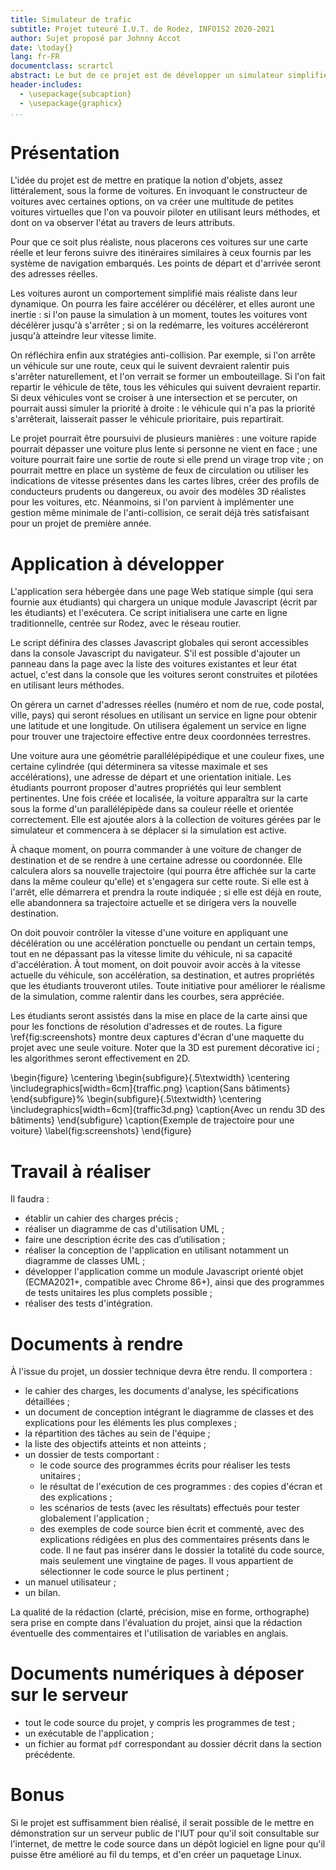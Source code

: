 ```yaml
---
title: Simulateur de trafic
subtitle: Projet tuteuré I.U.T. de Rodez, INFO1S2 2020-2021
author: Sujet proposé par Johnny Accot
date: \today{}
lang: fr-FR
documentclass: scrartcl
abstract: Le but de ce projet est de développer un simulateur simplifié de trafic automobile. Il s'agit d'un projet orienté Web, en « javascript orienté objets », avec un soupçon de 3D. Il offre une initiation à la cartographie, à la simulation « temps réel » et à la programmation asynchrone, et pourrait intéresser les étudiants qui envisagent une carrière dans le développement d'applications Web/mobiles ou cartographiques, ou de jeux vidéos. Il est adapté à un groupe de 3 à 5 étudiants curieux et motivés dont au moins un aurait une petite expérience de javascript ou de python, ou qui auraient un fort désir d'apprendre des technologies Web modernes.
header-includes:
  - \usepackage{subcaption}
  - \usepackage{graphicx}
...
```


# Présentation

L'idée du projet est de mettre en pratique la notion d'objets, assez littéralement, sous la forme de voitures. En invoquant le constructeur de voitures avec certaines options, on va créer une multitude de petites voitures virtuelles que l'on va pouvoir piloter en utilisant leurs méthodes, et dont on va observer l'état au travers de leurs attributs.

Pour que ce soit plus réaliste, nous placerons ces voitures sur une carte réelle et leur ferons suivre des itinéraires similaires à ceux fournis par les système de navigation embarqués. Les points de départ et d'arrivée seront des adresses réelles.

Les voitures auront un comportement simplifié mais réaliste dans leur dynamique. On pourra les faire accélérer ou décélérer, et elles auront une inertie : si l'on pause la simulation à un moment, toutes les voitures vont décélérer jusqu'à s'arrêter ; si on la redémarre, les voitures accéléreront jusqu'à atteindre leur vitesse limite.

On réfléchira enfin aux stratégies anti-collision. Par exemple, si l'on arrête un véhicule sur une route, ceux qui le suivent devraient ralentir puis s'arrêter naturellement, et l'on verrait se former un embouteillage. Si l'on fait repartir le véhicule de tête, tous les véhicules qui suivent devraient repartir. Si deux véhicules vont se croiser à une intersection et se percuter, on pourrait aussi simuler la priorité à droite : le véhicule qui n'a pas la priorité s'arrêterait, laisserait passer le véhicule prioritaire, puis repartirait.

Le projet pourrait être poursuivi de plusieurs manières : une voiture rapide pourrait dépasser une voiture plus lente si personne ne vient en face ; une voiture pourrait faire une sortie de route si elle prend un virage trop vite ; on pourrait mettre en place un système de feux de circulation ou utiliser les indications de vitesse présentes dans les cartes libres, créer des profils de conducteurs prudents ou dangereux, ou avoir des modèles 3D réalistes pour les voitures, etc. Néanmoins, si l'on parvient à implémenter une gestion même minimale de l'anti-collision, ce serait déjà très satisfaisant pour un projet de première année.

# Application à développer

L'application sera hébergée dans une page Web statique simple (qui sera fournie aux étudiants) qui chargera un unique module Javascript (écrit par les étudiants) et l'exécutera. Ce script initialisera une carte en ligne traditionnelle, centrée sur Rodez, avec le réseau routier.

Le script définira des classes Javascript globales qui seront accessibles dans la console Javascript du navigateur. S'il est possible d'ajouter un panneau dans la page avec la liste des voitures existantes et leur état actuel, c'est dans la console que les voitures seront construites et pilotées en utilisant leurs méthodes.

On gérera un carnet d'adresses réelles (numéro et nom de rue, code postal, ville, pays) qui seront résolues en utilisant un service en ligne pour obtenir une latitude et une longitude. On utilisera également un service en ligne pour trouver une trajectoire effective entre deux coordonnées terrestres.

Une voiture aura une géométrie parallélépipédique et une couleur fixes, une certaine cylindrée (qui déterminera sa vitesse maximale et ses accélérations), une adresse de départ et une orientation initiale. Les étudiants pourront proposer d'autres propriétés qui leur semblent pertinentes. Une fois créée et localisée, la voiture apparaîtra sur la carte sous la forme d'un parallélépipède dans sa couleur réelle et orientée correctement. Elle est ajoutée alors à la collection de voitures gérées par le simulateur et commencera à se déplacer si la simulation est active.

À chaque moment, on pourra commander à une voiture de changer de destination et de se rendre à une certaine adresse ou coordonnée. Elle calculera alors sa nouvelle trajectoire (qui pourra être affichée sur la carte dans la même couleur qu'elle) et s'engagera sur cette route. Si elle est à l'arrêt, elle démarrera et prendra la route indiquée ; si elle est déjà en route, elle abandonnera sa trajectoire actuelle et se dirigera vers la nouvelle destination.

On doit pouvoir contrôler la vitesse d'une voiture en appliquant une décélération ou une accélération ponctuelle ou pendant un certain temps, tout en ne dépassant pas la vitesse limite du véhicule, ni sa capacité d'accélération. À tout moment, on doit pouvoir avoir accès à la vitesse actuelle du véhicule, son accélération, sa destination, et autres propriétés que les étudiants trouveront utiles. Toute initiative pour améliorer le réalisme de la simulation, comme ralentir dans les courbes, sera appréciée.

Les étudiants seront assistés dans la mise en place de la carte ainsi que pour les fonctions de résolution d'adresses et de routes. La figure \ref{fig:screenshots} montre deux captures d'écran d'une maquette du projet avec une seule voiture. Noter que la 3D est purement décorative ici ; les algorithmes seront effectivement en 2D.

\begin{figure}
\centering
\begin{subfigure}{.5\textwidth}
  \centering
  \includegraphics[width=6cm]{traffic.png}
  \caption{Sans bâtiments}
\end{subfigure}%
\begin{subfigure}{.5\textwidth}
  \centering
  \includegraphics[width=6cm]{traffic3d.png}
  \caption{Avec un rendu 3D des bâtiments}
\end{subfigure}
\caption{Exemple de trajectoire pour une voiture}
\label{fig:screenshots}
\end{figure}

# Travail à réaliser

Il faudra :

- établir un cahier des charges précis ;
- réaliser un diagramme de cas d'utilisation UML ;
- faire une description écrite des cas d’utilisation ;
- réaliser la conception de l'application en utilisant notamment un diagramme de classes UML ;
- développer l'application comme un module Javascript orienté objet (ECMA2021+, compatible avec Chrome 86+), ainsi que des programmes de tests unitaires les plus complets possible ;
- réaliser des tests d'intégration.

# Documents à rendre

À l'issue du projet, un dossier technique devra être rendu. Il comportera :

- le cahier des charges, les documents d'analyse, les spécifications détaillées ;
- un document de conception intégrant le diagramme de classes et des explications pour les éléments les plus complexes ;
- la répartition des tâches au sein de l'équipe ;
- la liste des objectifs atteints et non atteints ;
- un dossier de tests comportant :
  - le code source des programmes écrits pour réaliser les tests unitaires ;
  - le résultat de l'exécution de ces programmes : des copies d'écran et des explications ;
  - les scénarios de tests (avec les résultats) effectués pour tester globalement l'application ;
  - des exemples de code source bien écrit et commenté, avec des explications rédigées en plus des commentaires présents dans le code. Il ne faut pas insérer dans le dossier la totalité du code source, mais seulement une vingtaine de pages. Il vous appartient de sélectionner le code source le plus pertinent ;
- un manuel utilisateur ;
- un bilan.

La qualité de la rédaction (clarté, précision, mise en forme, orthographe) sera prise en compte dans l'évaluation du projet, ainsi que la rédaction éventuelle des commentaires et l'utilisation de variables en anglais.

# Documents numériques à déposer sur le serveur

- tout le code source du projet, y compris les programmes de test ;
- un exécutable de l'application ;
- un fichier au format `pdf` correspondant au dossier décrit dans la section précédente.

# Bonus

Si le projet est suffisamment bien réalisé, il serait possible de le mettre en démonstration sur un serveur public de l'IUT pour qu'il soit consultable sur l'internet, de mettre le code source dans un dépôt logiciel en ligne pour qu'il puisse être amélioré au fil du temps, et d'en créer un paquetage Linux.
